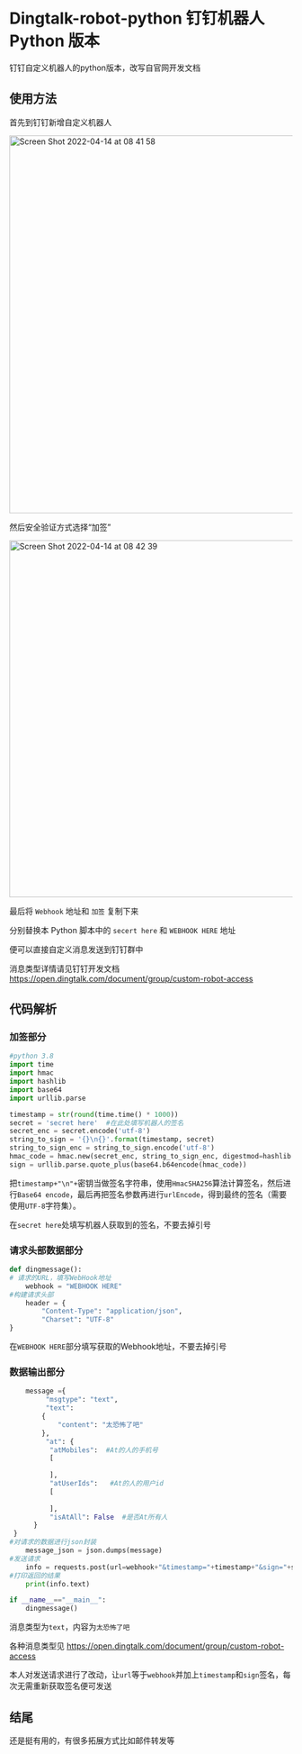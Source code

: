 # Dingtalk-robot-python 钉钉机器人 Python 版本

钉钉自定义机器人的python版本，改写自官网开发文档

## 使用方法

首先到钉钉新增自定义机器人

<img width="671" alt="Screen Shot 2022-04-14 at 08 41 58" src="https://user-images.githubusercontent.com/68590232/163291972-1fba7656-307f-4faf-84ab-82442dd21979.png">

然后安全验证方式选择“加签”

<img width="634" alt="Screen Shot 2022-04-14 at 08 42 39" src="https://user-images.githubusercontent.com/68590232/163292038-078de2ad-4560-4172-8deb-2bb42b472618.png">

最后将 `Webhook` 地址和 `加签` 复制下来

分别替换本 Python 脚本中的 `secert here` 和 `WEBHOOK HERE` 地址

便可以直接自定义消息发送到钉钉群中

消息类型详情请见钉钉开发文档 https://open.dingtalk.com/document/group/custom-robot-access

## 代码解析

### 加签部分

```python
#python 3.8
import time
import hmac
import hashlib
import base64
import urllib.parse

timestamp = str(round(time.time() * 1000))
secret = 'secret here'  #在此处填写机器人的签名
secret_enc = secret.encode('utf-8')
string_to_sign = '{}\n{}'.format(timestamp, secret)
string_to_sign_enc = string_to_sign.encode('utf-8')
hmac_code = hmac.new(secret_enc, string_to_sign_enc, digestmod=hashlib.sha256).digest()
sign = urllib.parse.quote_plus(base64.b64encode(hmac_code))
```
把`timestamp+"\n"+`密钥当做签名字符串，使用`HmacSHA256`算法计算签名，然后进行`Base64 encode`，最后再把签名参数再进行`urlEncode`，得到最终的签名（需要使用`UTF-8`字符集）。

在`secret here`处填写机器人获取到的签名，不要去掉引号

### 请求头部数据部分

```python
def dingmessage():
# 请求的URL，填写WebHook地址
    webhook = "WEBHOOK HERE"
#构建请求头部
    header = {
        "Content-Type": "application/json",
        "Charset": "UTF-8"
}
```
在`WEBHOOK HERE`部分填写获取的Webhook地址，不要去掉引号

### 数据输出部分

```python
    message ={
         "msgtype": "text",
         "text": 
        {
            "content": "太恐怖了吧"
        },
         "at": {
          "atMobiles":  #At的人的手机号
          [
              
          ],
          "atUserIds":   #At的人的用户id
          [
              
          ],
          "isAtAll": False  #是否At所有人
      }
 }
#对请求的数据进行json封装
    message_json = json.dumps(message)
#发送请求
    info = requests.post(url=webhook+"&timestamp="+timestamp+"&sign="+sign,data=message_json,headers=header)
#打印返回的结果
    print(info.text)

if __name__=="__main__":
    dingmessage()
```
消息类型为`text`，内容为`太恐怖了吧`

各种消息类型见 https://open.dingtalk.com/document/group/custom-robot-access

本人对发送请求进行了改动，让`url`等于`webhook`并加上`timestamp`和`sign`签名，每次无需重新获取签名便可发送

## 结尾

还是挺有用的，有很多拓展方式比如邮件转发等
